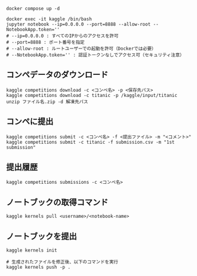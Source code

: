 ```shell
docker compose up -d
```


```shell
docker exec -it kaggle /bin/bash
jupyter notebook --ip=0.0.0.0 --port=8888 --allow-root --NotebookApp.token=''
# --ip=0.0.0.0 : すべてのIPからのアクセスを許可
# --port=8888 : ポート番号を指定
# --allow-root : ルートユーザーでの起動を許可（Dockerでは必要）
# --NotebookApp.token='' : 認証トークンなしでアクセス可（セキュリティ注意）
```

## コンペデータのダウンロード
```shell
kaggle competitions download -c <コンペ名> -p <保存先パス>
kaggle competitions download -c titanic -p /kaggle/input/titanic
unzip ファイル名.zip -d 解凍先パス
```

## コンペに提出
```shell
kaggle competitions submit -c <コンペ名> -f <提出ファイル> -m "<コメント>"
kaggle competitions submit -c titanic -f submission.csv -m "1st submission"
```

## 提出履歴
```shell
kaggle competitions submissions -c <コンペ名>
```

## ノートブックの取得コマンド
```shell
kaggle kernels pull <username>/<notebook-name>
```

## ノートブックを提出
```shell
kaggle kernels init

# 生成されたファイルを修正後、以下のコマンドを実行
kaggle kernels push -p .
```